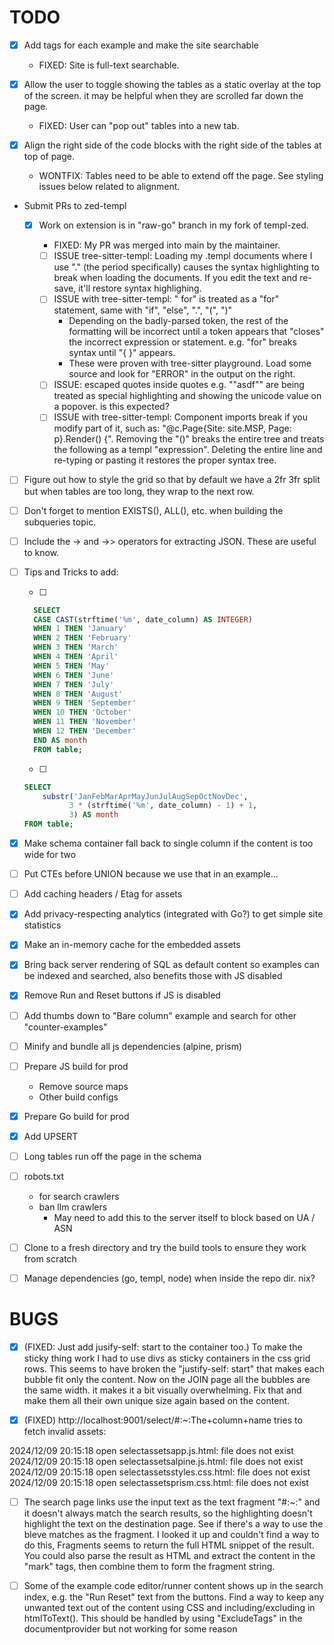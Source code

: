 # TODO

- [x] Add tags for each example and make the site searchable

  - FIXED: Site is full-text searchable.

- [x] Allow the user to toggle showing the tables as a static overlay at the top of the screen. it may be helpful when they are scrolled far down the page.

  - FIXED: User can "pop out" tables into a new tab.

- [x] Align the right side of the code blocks with the right side of the tables at top of page.

  - WONTFIX: Tables need to be able to extend off the page. See styling issues below related to alignment.

- Submit PRs to zed-templ

  - [x] Work on extension is in "raw-go" branch in my fork of templ-zed.

    - FIXED: My PR was merged into main by the maintainer.

    - [ ] ISSUE tree-sitter-templ: Loading my .templ documents where I use "</span>." (the period specifically) causes the syntax highlighting to break when loading the documents. If you edit the text and re-save, it'll restore syntax highlighing.
    - [ ] ISSUE with tree-sitter-templ: "</span> for" is treated as a "for" statement, same with "if", "else", ".", "(", ")"
      - Depending on the badly-parsed token, the rest of the formatting will be incorrect until a token appears that "closes" the incorrect expression or statement. e.g. "for" breaks syntax until "{ }" appears.
      - These were proven with tree-sitter playground. Load some source and look for "ERROR" in the output on the right.
    - [ ] ISSUE: escaped quotes inside quotes e.g. "\"asdf\"" are being treated as special highlighting and showing the unicode value on a popover. is this expected?
    - [ ] ISSUE with tree-sitter-templ: Component imports break if you modify part of it, such as: "@c.Page{Site: site.MSP, Page: p}.Render() {". Removing the "()" breaks the entire tree and treats the following as a templ "expression". Deleting the entire line and re-typing or pasting it restores the proper syntax tree.

- [ ] Figure out how to style the grid so that by default we have a 2fr 3fr split but when tables are too long, they wrap to the next row.

- [ ] Don't forget to mention EXISTS(), ALL(), etc. when building the subqueries topic.

- [ ] Include the -> and ->> operators for extracting JSON. These are useful to know.

- [ ] Tips and Tricks to add:

  - [ ]

  ```sql
    SELECT
    CASE CAST(strftime('%m', date_column) AS INTEGER)
    WHEN 1 THEN 'January'
    WHEN 2 THEN 'February'
    WHEN 3 THEN 'March'
    WHEN 4 THEN 'April'
    WHEN 5 THEN 'May'
    WHEN 6 THEN 'June'
    WHEN 7 THEN 'July'
    WHEN 8 THEN 'August'
    WHEN 9 THEN 'September'
    WHEN 10 THEN 'October'
    WHEN 11 THEN 'November'
    WHEN 12 THEN 'December'
    END AS month
    FROM table;
  ```

  - [ ]

  ```sql
  SELECT
      substr('JanFebMarAprMayJunJulAugSepOctNovDec',
            3 * (strftime('%m', date_column) - 1) + 1,
            3) AS month
  FROM table;
  ```

- [x] Make schema container fall back to single column if the content is too wide for two

- [ ] Put CTEs before UNION because we use that in an example...

- [ ] Add caching headers / Etag for assets

- [x] Add privacy-respecting analytics (integrated with Go?) to get simple site statistics

- [x] Make an in-memory cache for the embedded assets

- [x] Bring back server rendering of SQL as default content so examples can be indexed and searched, also benefits those with JS disabled

- [x] Remove Run and Reset buttons if JS is disabled

- [ ] Add thumbs down to "Bare column" example and search for other "counter-examples"

- [ ] Minify and bundle all js dependencies (alpine, prism)

- [ ] Prepare JS build for prod
  - Remove source maps
  - Other build configs
- [x] Prepare Go build for prod

- [x] Add UPSERT

- [ ] Long tables run off the page in the schema

- [ ] robots.txt

  - for search crawlers
  - ban llm crawlers
    - May need to add this to the server itself to block based on UA / ASN

- [ ] Clone to a fresh directory and try the build tools to ensure they work from scratch

- [ ] Manage dependencies (go, templ, node) when inside the repo dir. nix?

# BUGS

- [x] (FIXED: Just add jusify-self: start to the container too.) To make the sticky thing work I had to use divs as sticky containers in the css grid rows. This seems to have broken the "justify-self: start" that makes each bubble fit only the content. Now on the JOIN page all the bubbles are the same width. it makes it a bit visually overwhelming. Fix that and make them all their own unique size again based on the content.

- [x] (FIXED) http://localhost:9001/select/#:~:The+column+name tries to fetch invalid assets:

2024/12/09 20:15:18 open selectassetsapp.js.html: file does not exist
2024/12/09 20:15:18 open selectassetsalpine.js.html: file does not exist
2024/12/09 20:15:18 open selectassetsstyles.css.html: file does not exist
2024/12/09 20:15:18 open selectassetsprism.css.html: file does not exist

- [ ] The search page links use the input text as the text fragment "#:~:" and it doesn't always match the search results, so the highlighting doesn't highlight the text on the destination page. See if there's a way to use the bleve matches as the fragment. I looked it up and couldn't find a way to do this, Fragments seems to return the full HTML snippet of the result. You could also parse the result as HTML and extract the content in the "mark" tags, then combine them to form the fragment string.

- [ ] Some of the example code editor/runner content shows up in the search index, e.g. the "Run Reset" text from the buttons. Find a way to keep any unwanted text out of the content using CSS and including/excluding in htmlToText(). This should be handled by using "ExcludeTags" in the documentprovider but not working for some reason
